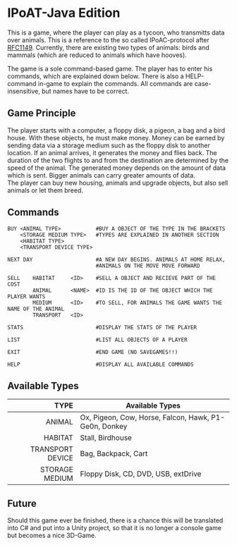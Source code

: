 # IPoAT-Java Edition

This is a game, where the player can play as a tycoon, who transmitts data over animals. This is a reference to the so
called IPoAC-protocol after [RFC1149](https://datatracker.ietf.org/doc/html/rfc1149). Currently, there are existing two
types of animals: birds and mammals (which are reduced to animals which have hooves).

The game is a sole command-based game. The player has to enter his commands, which are explained down below. There is
also a HELP-command in-game to explain the commands. All commands are case-insensitive, but names have to be correct.

## Game Principle

The player starts with a computer, a floppy disk, a pigeon, a bag and a bird house. With these objects, he must make
money. Money can be earned by sending data via a storage medium such as the floppy disk to another location. If an
animal arrives, it generates the money and flies back. The duration of the two flights to and from the destination are
determined by the speed of the animal. The generated money depends on the amount of data which is sent. Bigger animals
can carry greater amounts of data.  
The player can buy new housing, animals and upgrade objects, but also sell animals or let them breed.

## Commands

```IPoAT
BUY <ANIMAL TYPE>           #BUY A OBJECT OF THE TYPE IN THE BRACKETS
    <STORAGE MEDIUM TYPE>   #TYPES ARE EXPLAINED IN ANOTHER SECTION
    <HABITAT TYPE>
    <TRANSPORT DEVICE TYPE>
    
NEXT DAY                    #A NEW DAY BEGINS. ANIMALS AT HOME RELAX,
                            #ANIMALS ON THE MOVE MOVE FORWARD
                          
SELL    HABITAT     <ID>    #SELL A OBJECT AND RECIEVE PART OF THE COST
        ANIMAL      <NAME>  #ID IS THE ID OF THE OBJECT WHICH THE PLAYER WANTS
        MEDIUM      <ID>    #TO SELL, FOR ANIMALS THE GAME WANTS THE NAME OF THE ANIMAL
        TRANSPORT   <ID>
        
STATS                       #DISPLAY THE STATS OF THE PLAYER

LIST                        #LIST ALL OBJECTS OF A PLAYER

EXIT                        #END GAME (NO SAVEGAMES!!)

HELP                        #DISPLAY ALL AVAILABLE COMMANDS        
```

## Available Types

|             TYPE | Available Types |
|-----------------:|-----------------|
|           ANIMAL | Ox, Pigeon, Cow, Horse, Falcon, Hawk, P1-Ge0n, Donkey               |
|          HABITAT | Stall, Birdhouse               |
| TRANSPORT DEVICE | Bag, Backpack, Cart               |
|   STORAGE MEDIUM | Floppy Disk, CD, DVD, USB, extDrive               |

## Future

Should this game ever be finished, there is a chance this will be translated into C# and put into a Unity project, so
that it is no longer a console game but becomes a nice 3D-Game.